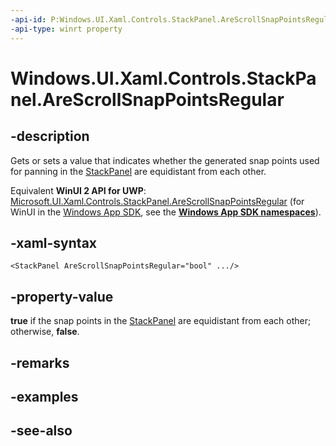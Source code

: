 ```yaml
---
-api-id: P:Windows.UI.Xaml.Controls.StackPanel.AreScrollSnapPointsRegular
-api-type: winrt property
---
```


<!-- Property syntax
public bool AreScrollSnapPointsRegular { get;  set; }
-->

# Windows.UI.Xaml.Controls.StackPanel.AreScrollSnapPointsRegular

## -description
Gets or sets a value that indicates whether the generated snap points used for panning in the [StackPanel](stackpanel.md) are equidistant from each other.

Equivalent **WinUI 2 API for UWP**: [Microsoft.UI.Xaml.Controls.StackPanel.AreScrollSnapPointsRegular](/windows/winui/api/microsoft.ui.xaml.controls.stackpanel.arescrollsnappointsregular) (for WinUI in the [Windows App SDK](/windows/apps/windows-app-sdk/), see the **[Windows App SDK namespaces](/windows/windows-app-sdk/api/winrt/)**).

## -xaml-syntax
```xaml
<StackPanel AreScrollSnapPointsRegular="bool" .../>
```


## -property-value
**true** if the snap points in the [StackPanel](stackpanel.md) are equidistant from each other; otherwise, **false**.

## -remarks

## -examples

## -see-also
